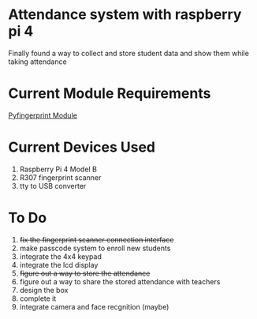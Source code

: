 # Attendance system with raspberry pi 4
Finally found a way to collect and store student data and show them while taking attendance

# Current Module Requirements
<a href="https://pypi.org/project/pyfingerprint/">Pyfingerprint Module</a>

# Current Devices Used
1. Raspberry Pi 4 Model B
2. R307 fingerprint scanner
3. tty to USB converter

# To Do
1. ~~fix the fingerprint scanner connection interface~~
2. make passcode system to enroll new students
3. integrate the 4x4 keypad
4. integrate the lcd display
5. ~~figure out a way to store the attendance~~
6. figure out a way to share the stored attendance with teachers
7. design the box
8. complete it
9. integrate camera and face recgnition (maybe)
